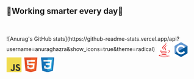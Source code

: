 ## 🧠Working smarter every day💪




</br>
</br>
<div style="display: inline-block">
  ![Anurag's GitHub stats](https://github-readme-stats.vercel.app/api?username=anuraghazra&show_icons=true&theme=radical)
  <img  align = "center" height = "40em" src = "https://github.com/devicons/devicon/blob/master/icons/java/java-plain.svg">
  <img  align = "center" height = "40em" src = "https://github.com/devicons/devicon/blob/master/icons/c/c-original.svg">
  <img  align = "center" height = "40em" src = "https://github.com/devicons/devicon/blob/master/icons/javascript/javascript-original.svg">
  <img  align = "center" height = "40em" src = "https://github.com/devicons/devicon/blob/master/icons/html5/html5-original.svg">
  <img  align = "center" height = "40em" src = "https://github.com/devicons/devicon/blob/master/icons/css3/css3-original.svg">
</div>



